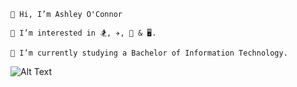 

    👋 Hi, I’m Ashley O'Connor

    👀 I’m interested in 🏂, ✈️, 🎵 & 🖥️.

    🌱 I’m currently studying a Bachelor of Information Technology.

![Alt Text](https://media.giphy.com/media/pyJeZnn28bORW/giphy.gif)
